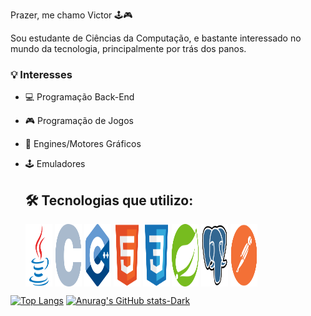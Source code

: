  Prazer, me chamo Victor 🕹🎮
  
  Sou estudante de Ciências da Computação, e bastante interessado no mundo da tecnologia, principalmente por trás dos panos.
  
  ### 💡 Interesses 
  
  - 💻 Programação Back-End
  - 🎮 Programação de Jogos
  - 🛴 Engines/Motores Gráficos
  - 🕹 Emuladores

    <h2>🛠 Tecnologias que utilizo:</h2>
    <img align="center" alt="Pink-Java" height="100" width="43" src="https://raw.githubusercontent.com/devicons/devicon/ca28c779441053191ff11710fe24a9e6c23690d6/icons/java/java-original.svg"> 
    <img align="center" alt="Pink-C" height="100" width="43" src="https://raw.githubusercontent.com/devicons/devicon/ca28c779441053191ff11710fe24a9e6c23690d6/icons/c/c-original.svg">  
    <img align="center" alt="Pink-Cpp" height="100" width="43" src="https://raw.githubusercontent.com/devicons/devicon/ca28c779441053191ff11710fe24a9e6c23690d6/icons/cplusplus/cplusplus-original.svg">
    <img align="center" alt="Pink-HTML5" height="100" width="43" src="https://raw.githubusercontent.com/devicons/devicon/ca28c779441053191ff11710fe24a9e6c23690d6/icons/html5/html5-original.svg">
    <img align="center" alt="Pink-CSS3" height="100" width="43" src="https://raw.githubusercontent.com/devicons/devicon/ca28c779441053191ff11710fe24a9e6c23690d6/icons/css3/css3-original.svg">
    <img align="center" alt="Pink-Spring" height="100" width="43" src="https://raw.githubusercontent.com/devicons/devicon/ca28c779441053191ff11710fe24a9e6c23690d6/icons/spring/spring-original.svg">
    <img align="center" alt="Pink-Postgre" height="100" width="43" src="https://raw.githubusercontent.com/devicons/devicon/ca28c779441053191ff11710fe24a9e6c23690d6/icons/postgresql/postgresql-original.svg">
    <img align="center" alt="Pink-Postman" height="100" width="43" src="https://raw.githubusercontent.com/devicons/devicon/ca28c779441053191ff11710fe24a9e6c23690d6/icons/postman/postman-original.svg">
     
[![Top Langs](https://github-readme-stats.vercel.app/api/top-langs/?username=Pinkxz&langs_count=8&layout=compact&show_icons=true&theme=dark#gh-dark-mode-only)](https://github.com/anuraghazra/github-readme-stats#gh-dark-mode-only)
[![Anurag's GitHub stats-Dark](https://github-readme-stats.vercel.app/api?username=Pinkxz&show_icons=true&theme=dark#gh-dark-mode-only)](https://github.com/anuraghazra/github-readme-stats#gh-dark-mode-only)
